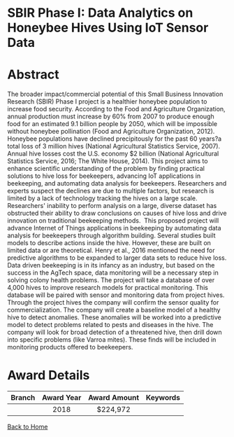 
SBIR Phase I: Data Analytics on Honeybee Hives Using IoT Sensor Data
====================================================================

# Abstract


The broader impact/commercial potential of this Small Business Innovation Research (SBIR) Phase I project is a healthier honeybee population to increase food security. According to the Food and Agriculture Organization, annual production must increase by 60% from 2007 to produce enough food for an estimated 9.1 billion people by 2050, which will be impossible without honeybee pollination (Food and Agriculture Organization, 2012). Honeybee populations have declined precipitously for the past 60 years?a total loss of 3 million hives (National Agricultural Statistics Service, 2007). Annual hive losses cost the U.S. economy $2 billion (National Agricultural Statistics Service, 2016; The White House, 2014). This project aims to enhance scientific understanding of the problem by finding practical solutions to hive loss for beekeepers, advancing IoT applications in beekeeping, and automating data analysis for beekeepers. Researchers and experts suspect the declines are due to multiple factors, but research is limited by a lack of technology tracking the hives on a large scale. Researchers' inability to perform analysis on a large, diverse dataset has obstructed their ability to draw conclusions on causes of hive loss and drive innovation on traditional beekeeping methods.  This proposed project will advance Internet of Things applications in beekeeping by automating data analysis for beekeepers through algorithm building. Several studies built models to describe actions inside the hive. However, these are built on limited data or are theoretical. Henry et al., 2016 mentioned the need for predictive algorithms to be expanded to larger data sets to reduce hive loss. Data driven beekeeping is in its infancy as an industry, but based on the success in the AgTech space, data monitoring will be a necessary step in solving colony health problems. The project will take a database of over 4,000 hives to improve research models for practical monitoring. This database will be paired with sensor and monitoring data from project hives. Through the project hives the company will confirm the sensor quality for commercialization. The company will create a baseline model of a healthy hive to detect anomalies. These anomalies will be worked into a predictive model to detect problems related to pests and diseases in the hive. The company will look for broad detection of a threatened hive, then drill down into specific problems (like Varroa mites). These finds will be included in monitoring products offered to beekeepers.  

# Award Details

|Branch|Award Year|Award Amount|Keywords|
| :---: | :---: | :---: | :---: |
||2018|$224,972||
  
  


[Back to Home](https://github.com/chrischow/dod_sbir_awards#351)